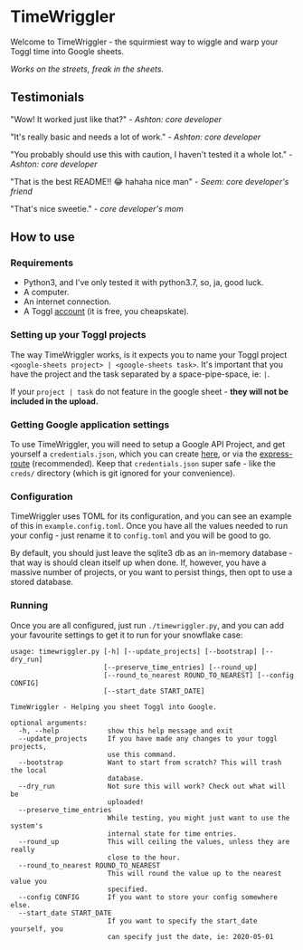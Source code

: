 # TimeWriggler

Welcome to TimeWriggler - the squirmiest way to wiggle and warp your Toggl time
into Google sheets.

_Works on the streets, freak in the sheets._

## Testimonials

"Wow! It worked just like that?" - _Ashton: core developer_

"It's really basic and needs a lot of work." - _Ashton: core developer_

"You probably should use this with caution, I haven't tested it a whole lot." - _Ashton: core developer_

"That is the best README!! 😂 hahaha nice man" - _Seem: core developer's friend_

"That's nice sweetie." - _core developer's mom_

## How to use

### Requirements

- Python3, and I've only tested it with python3.7, so, ja, good luck.
- A computer.
- An internet connection.
- A Toggl [account](https://toggl.com/) (it is free, you cheapskate).

### Setting up your Toggl projects

The way TimeWriggler works, is it expects you to name your Toggl project `<google-sheets project> | <google-sheets task>`.
It's important that you have the project and the task separated by a space-pipe-space, ie: `|`.

If your `project | task` do not feature in the google sheet - **they will not be included in the upload.**

### Getting Google application settings

To use TimeWriggler, you will need to setup a Google API Project, and get yourself a `credentials.json`,
which you can create [here](https://console.developers.google.com/flows/enableapi?apiid=appsactivity&credential=client_key), or via the [express-route](https://developers.google.com/sheets/api/quickstart/python) (recommended).
Keep that `credentials.json` super safe - like the `creds/` directory (which is git ignored for your convenience).

### Configuration

TimeWriggler uses TOML for its configuration, and you can see an example of this in `example.config.toml`. Once you have
all the values needed to run your config - just rename it to `config.toml` and you will be good to go.

By default, you should just leave the sqlite3 db as an in-memory database - that way is should clean itself up when done.
If, however, you have a massive number of projects, or you want to persist things, then opt to use a stored database.

### Running

Once you are all configured, just run `./timewriggler.py`, and you can add your favourite settings to get it to run for your
snowflake case:

```
usage: timewriggler.py [-h] [--update_projects] [--bootstrap] [--dry_run]
                       [--preserve_time_entries] [--round_up]
                       [--round_to_nearest ROUND_TO_NEAREST] [--config CONFIG]
                       [--start_date START_DATE]

TimeWriggler - Helping you sheet Toggl into Google.

optional arguments:
  -h, --help            show this help message and exit
  --update_projects     If you have made any changes to your toggl projects,
                        use this command.
  --bootstrap           Want to start from scratch? This will trash the local
                        database.
  --dry_run             Not sure this will work? Check out what will be
                        uploaded!
  --preserve_time_entries
                        While testing, you might just want to use the system's
                        internal state for time entries.
  --round_up            This will ceiling the values, unless they are really
                        close to the hour.
  --round_to_nearest ROUND_TO_NEAREST
                        This will round the value up to the nearest value you
                        specified.
  --config CONFIG       If you want to store your config somewhere else.
  --start_date START_DATE
                        If you want to specify the start_date yourself, you
                        can specify just the date, ie: 2020-05-01
```

